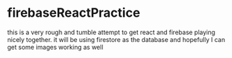 # firebaseReactPractice

this is a very rough and tumble attempt to get react and firebase playing nicely together. it will be using firestore as the database and hopefully I can get some images working as well